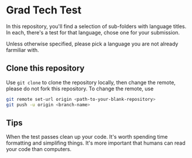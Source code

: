 # Grad Tech Test

In this repository, you'll find a selection of sub-folders with language titles. In each, there's a test for that language, chose one for your submission.

Unless otherwise specified, please pick a language you are not already farmiliar with.

## Clone this repository

Use `git clone` to clone the repository locally, then change the remote, please do not fork this repository. To change the remote, use

```bash
git remote set-url origin <path-to-your-blank-repository>
git push -u origin <branch-name>
```

## Tips

When the test passes clean up your code.
It's worth spending time formatting and simplifing things.
It's more important that humans can read your code than computers.
